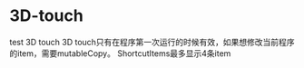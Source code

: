 # 3D-touch
test 3D touch
3D touch只有在程序第一次运行的时候有效，如果想修改当前程序的item，需要mutableCopy。
ShortcutItems最多显示4条item

